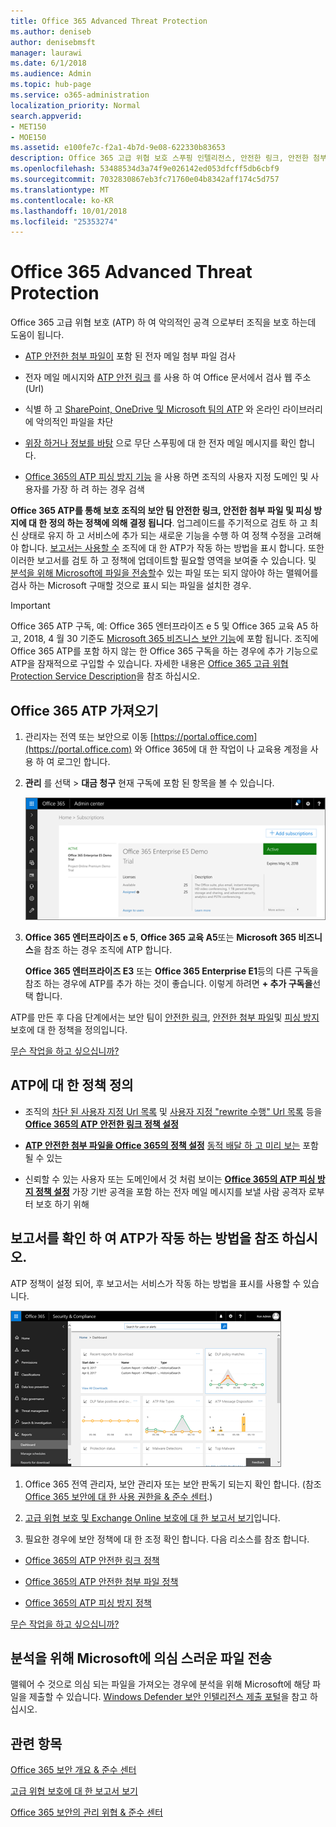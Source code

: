 ```yaml
---
title: Office 365 Advanced Threat Protection
ms.author: deniseb
author: denisebmsft
manager: laurawi
ms.date: 6/1/2018
ms.audience: Admin
ms.topic: hub-page
ms.service: o365-administration
localization_priority: Normal
search.appverid:
- MET150
- MOE150
ms.assetid: e100fe7c-f2a1-4b7d-9e08-622330b83653
description: Office 365 고급 위협 보호 스푸핑 인텔리전스, 안전한 링크, 안전한 첨부 파일 및 고급 피싱 방지 기능을 포함합니다. 또한 고급 위협 보호 비즈니스 및 팀이 Microsoft에 대 한 SharePoint Online, OneDrive의 파일에 확장 되 고 됩니다.
ms.openlocfilehash: 53488534d3a74f9e026142ed053dfcff5db6cbf9
ms.sourcegitcommit: 7032830867eb3fc71760e04b8342aff174c5d757
ms.translationtype: MT
ms.contentlocale: ko-KR
ms.lasthandoff: 10/01/2018
ms.locfileid: "25353274"
---
```

# <a name="office-365-advanced-threat-protection"></a>Office 365 Advanced Threat Protection

Office 365 고급 위협 보호 (ATP) 하 여 악의적인 공격 으로부터 조직을 보호 하는데 도움이 됩니다.
  
- [ATP 안전한 첨부 파일이](atp-safe-attachments.md) 포함 된 전자 메일 첨부 파일 검사
    
- 전자 메일 메시지와 [ATP 안전 링크](atp-safe-links.md) 를 사용 하 여 Office 문서에서 검사 웹 주소 (Url)
    
- 식별 하 고 [SharePoint, OneDrive 및 Microsoft 팀의 ATP](atp-for-spo-odb-and-teams.md) 와 온라인 라이브러리에 악의적인 파일을 차단
    
- [위장 하거나 정보를 바탕](learn-about-spoof-intelligence.md) 으로 무단 스푸핑에 대 한 전자 메일 메시지를 확인 합니다.
    
- [Office 365의 ATP 피싱 방지 기능](atp-anti-phishing.md) 을 사용 하면 조직의 사용자 지정 도메인 및 사용자를 가장 하 려 하는 경우 검색
    
**Office 365 ATP를 통해 보호 조직의 보안 팀 안전한 링크, 안전한 첨부 파일 및 피싱 방지에 대 한 정의 하는 정책에 의해 결정 됩니다**. 업그레이드를 주기적으로 검토 하 고 최신 상태로 유지 하 고 서비스에 추가 되는 새로운 기능을 수행 하 여 정책 수정을 고려해 야 합니다. [보고서는 사용할 수](view-reports-for-atp.md) 조직에 대 한 ATP가 작동 하는 방법을 표시 합니다. 또한 이러한 보고서를 검토 하 고 정책에 업데이트할 필요할 영역을 보여줄 수 있습니다. 및 [분석을 위해 Microsoft에 파일을 전송할](office-365-atp.md#submitlalware)수 있는 파일 또는 되지 않아야 하는 맬웨어를 검사 하는 Microsoft 구매할 것으로 표시 되는 파일을 설치한 경우.
  
> [!IMPORTANT]
> Office 365 ATP 구독, 예: Office 365 엔터프라이즈 e 5 및 Office 365 교육 A5 하 고, 2018, 4 월 30 기준도 [Microsoft 365 비즈니스 보안 기능](https://support.office.com/article/c123694a-1efb-459e-a8d5-2187975373dc)에 포함 됩니다. 조직에 Office 365 ATP를 포함 하지 않는 한 Office 365 구독을 하는 경우에 추가 기능으로 ATP을 잠재적으로 구입할 수 있습니다. 자세한 내용은 [Office 365 고급 위협 Protection Service Description](https://technet.microsoft.com/library/exchange-online-advanced-threat-protection-service-description.aspx)을 참조 하십시오. 
      
## <a name="get-office-365-atp"></a>Office 365 ATP 가져오기

1. 관리자는 전역 또는 보안으로 이동 [https://portal.office.com](https://portal.office.com) 와 Office 365에 대 한 작업이 나 교육용 계정을 사용 하 여 로그인 합니다. 
    
2. **관리** 를 선택 \> **대금 청구** 현재 구독에 포함 된 항목을 볼 수 있습니다. 
    
    ![관리로 이동 하 고 전역 관리자로 로그인 portal.office.com에서 \> 대금 청구](media/18a3546c-bd1f-4f49-82ec-0184909b42c2.png)
  
3. **Office 365 엔터프라이즈 e 5**, **Office 365 교육 A5**또는 **Microsoft 365 비즈니스**을 참조 하는 경우 조직에 ATP 합니다. 
    
    **Office 365 엔터프라이즈 E3** 또는 **Office 365 Enterprise E1**등의 다른 구독을 참조 하는 경우에 ATP를 추가 하는 것이 좋습니다. 이렇게 하려면 **+ 추가 구독을**선택 합니다.
    
ATP를 만든 후 다음 단계에서는 보안 팀이 [안전한 링크](atp-safe-links.md), [안전한 첨부 파일](atp-safe-attachments.md)및 [피싱 방지](set-up-atp-anti-phishing-policies.md) 보호에 대 한 정책을 정의입니다. 
  
[무슨 작업을 하고 싶으십니까?](office-365-atp.md#TOC)
  
## <a name="define-policies-for-atp"></a>ATP에 대 한 정책 정의

- 조직의 [차단 된 사용자 지정 Url 목록](set-up-a-custom-blocked-urls-list-wtih-atp.md) 및 [사용자 지정 "rewrite 수행" Url 목록](set-up-a-custom-do-not-rewrite-urls-list-with-atp.md) 등을 **[Office 365의 ATP 안전한 링크 정책 설정](set-up-atp-safe-links-policies.md)**
    
- **[ATP 안전한 첨부 파일을 Office 365의 정책 설정](set-up-atp-safe-attachments-policies.md)** [동적 배달 하 고 미리 보는](dynamic-delivery-and-previewing.md) 포함 될 수 있는
    
- 신뢰할 수 있는 사용자 또는 도메인에서 것 처럼 보이는 **[Office 365의 ATP 피싱 방지 정책 설정](set-up-atp-anti-phishing-policies.md)** 가장 기반 공격을 포함 하는 전자 메일 메시지를 보낼 사람 공격자 로부터 보호 하기 위해 
  
## <a name="see-how-atp-is-working-by-viewing-reports"></a>보고서를 확인 하 여 ATP가 작동 하는 방법을 참조 하십시오.

ATP 정책이 설정 되어, 후 보고서는 서비스가 작동 하는 방법을 표시를 사용할 수 있습니다.

[![보안 &amp; 준수 센터 대시보드 도울수 위협 보호 고급가 작동 하는 위치를 참조 하십시오.](media/6b213d34-adbb-44af-8549-be9a7e2db087.png)](view-reports-for-atp.md)
  
1. Office 365 전역 관리자, 보안 관리자 또는 보안 판독기 되는지 확인 합니다. (참조 [Office 365 보안에 대 한 사용 권한을 &amp; 준수 센터](permissions-in-the-security-and-compliance-center.md).)
    
2. [고급 위협 보호 및 Exchange Online 보호에 대 한 보고서 보기](view-reports-for-atp.md)입니다.
    
3. 필요한 경우에 보안 정책에 대 한 조정 확인 합니다. 다음 리소스를 참조 합니다.
    
  - [Office 365의 ATP 안전한 링크 정책](set-up-atp-safe-links-policies.md)
    
  - [Office 365의 ATP 안전한 첨부 파일 정책](set-up-atp-safe-attachments-policies.md)
    
  - [Office 365의 ATP 피싱 방지 정책](set-up-atp-anti-phishing-policies.md)
    
[무슨 작업을 하고 싶으십니까?](office-365-atp.md)
  
## <a name="submit-a-suspicious-file-to-microsoft-for-analysis"></a>분석을 위해 Microsoft에 의심 스러운 파일 전송

맬웨어 수 것으로 의심 되는 파일을 가져오는 경우에 분석을 위해 Microsoft에 해당 파일을 제출할 수 있습니다. [Windows Defender 보안 인텔리전스 제출 포털](https://go.microsoft.com/fwlink/?linkid=857185)을 참고 하십시오.
  
## <a name="related-topics"></a>관련 항목

[Office 365 보안 개요 &amp; 준수 센터](https://support.office.com/article/a5f2fd18-b029-4257-b5a8-ae83e7768c85)
  
[고급 위협 보호에 대 한 보고서 보기](view-reports-for-atp.md)
  
[Office 365 보안의 관리 위협 &amp; 준수 센터](threat-management.md)
  

